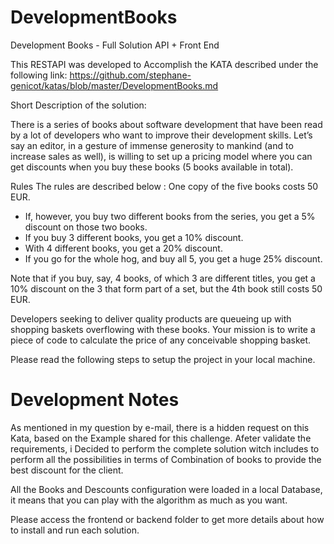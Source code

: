 # DevelopmentBooks
Development Books - Full Solution API + Front End

This RESTAPI was developed to Accomplish the KATA described under the following link: https://github.com/stephane-genicot/katas/blob/master/DevelopmentBooks.md

Short Description of the solution:

There is a series of books about software development that have been read by a lot of developers who want to improve their development skills. Let’s say an editor, in a gesture of immense generosity to mankind (and to increase sales as well), is willing to set up a pricing model where you can get discounts when you buy these books (5 books available in total). 

Rules
The rules are described below :
One copy of the five books costs 50 EUR.

 - If, however, you buy two different books from the series, you get a 5% discount on those two books.
 - If you buy 3 different books, you get a 10% discount.
 - With 4 different books, you get a 20% discount.
 - If you go for the whole hog, and buy all 5, you get a huge 25% discount.

Note that if you buy, say, 4 books, of which 3 are different titles, you get a 10% discount on the 3 that form part of a set, but the 4th book still costs 50 EUR.

Developers seeking to deliver quality products are queueing up with shopping baskets overflowing with these books. Your mission is to write a piece of code to calculate the price of any conceivable shopping basket.

Please read the following steps to setup the project in your local machine.

# Development Notes
As mentioned in my question by e-mail, there is a hidden request on this Kata, based on the Example shared for this challenge. 
Afeter validate the requirements, i Decided to perform the complete solution witch includes to perform all the possibilities in terms of Combination of books to provide the best discount for the client.

All the Books and Descounts configuration were loaded in a local Database, it means that you can play with the algorithm as much as you want.

Please access the frontend or backend folder to get more details about how to install and run each solution.


